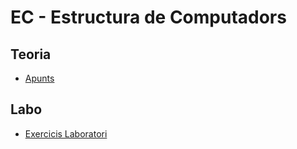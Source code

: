# EC - Estructura de Computadors

## Teoria

- [Apunts](Apunts.md)

## Labo

- [Exercicis Laboratori](https://github.com/sanchyy/EC-LAB/tree/master/sessions_laboratori)
